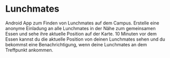 # Lunchmates
Android App zum Finden von Lunchmates auf dem Campus.
Erstelle eine anonyme Einladung an alle Lunchmates in der Nähe zum gemeinsamen Essen und sehe ihre aktuelle Position auf der Karte.
10 Minuten vor dem Essen kannst du die aktuelle Position von deinen Lunchmates sehen und du bekommst eine Benachrichtigung, wenn deine Lunchmates an dem Treffpunkt ankommen.

